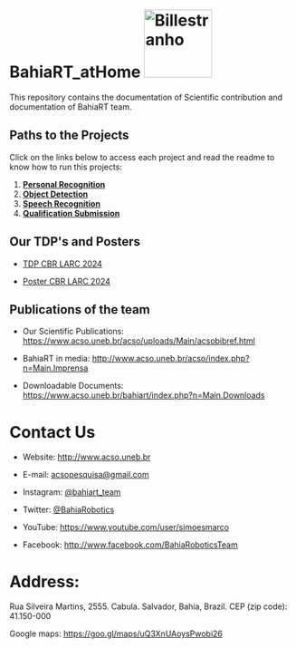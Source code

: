 # BahiaRT_atHome <img src="https://github.com/gabrielle-carvalho/BahiaRT_atHome/blob/main/Photos/image.png" alt="Billestranho" width="120"/>


This repository contains the documentation of Scientific contribution and documentation of BahiaRT team.  


## Paths to the Projects

Click on the links below to access each project and read the readme to know how to run this projects:

1. [**Personal Recognition**](https://github.com/gabrielle-carvalho/BahiaRT_atHome/tree/main/BahiaRT_2024/Personal_Recognition)  
2. [**Object Detection**](https://github.com/gabrielle-carvalho/BahiaRT_atHome/tree/main/BahiaRT_2024/Object_Detection)  
3. [**Speech Recognition**](https://github.com/gabrielle-carvalho/BahiaRT_atHome/tree/main/BahiaRT_2024/Speech_Recognition)  
4. [**Qualification Submission**](https://github.com/gabrielle-carvalho/BahiaRT_atHome/tree/main/BahiaRT_2024/Qualification_Submission)


## Our TDP's and Posters

- [TDP CBR LARC 2024
](https://github.com/gabrielle-carvalho/BahiaRT_atHome/blob/main/Documents/TDP/2024_LARC_CBR_TDP.pdf)

- [Poster CBR LARC 2024
](https://github.com/gabrielle-carvalho/BahiaRT_atHome/blob/main/Documents/Banner/2024LARC_CBR_poster.pdf)


## Publications of the team

- Our Scientific Publications: https://www.acso.uneb.br/acso/uploads/Main/acsobibref.html   

- BahiaRT in media: http://www.acso.uneb.br/acso/index.php?n=Main.Imprensa

- Downloadable Documents: https://www.acso.uneb.br/bahiart/index.php?n=Main.Downloads

# Contact Us
- Website: http://www.acso.uneb.br  
 
- E-mail: acsopesquisa@gmail.com

- Instagram: [@bahiart_team](https://www.instagram.com/bahiart_team)
  
- Twitter: [@BahiaRobotics](https://x.com/BahiaRobotics)


- YouTube: https://www.youtube.com/user/simoesmarco

- Facebook: http://www.facebook.com/BahiaRoboticsTeam


# Address:
Rua Silveira Martins, 2555.
Cabula. Salvador, Bahia, Brazil.
CEP (zip code): 41.150-000  

Google maps: https://goo.gl/maps/uQ3XnUAoysPwobi26
